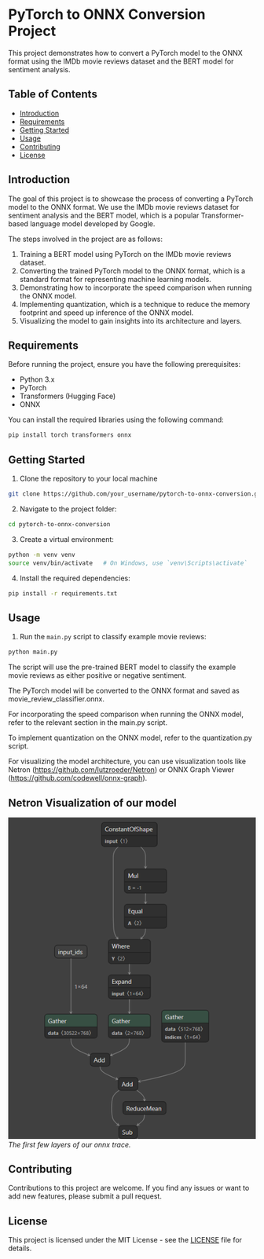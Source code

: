 # PyTorch to ONNX Conversion Project

This project demonstrates how to convert a PyTorch model to the ONNX format using the IMDb movie reviews dataset and the BERT model for sentiment analysis.

## Table of Contents

- [Introduction](#introduction)
- [Requirements](#requirements)
- [Getting Started](#getting-started)
- [Usage](#usage)
- [Contributing](#contributing)
- [License](#license)

## Introduction

The goal of this project is to showcase the process of converting a PyTorch model to the ONNX format. We use the IMDb movie reviews dataset for sentiment analysis and the BERT model, which is a popular Transformer-based language model developed by Google.

The steps involved in the project are as follows:
1. Training a BERT model using PyTorch on the IMDb movie reviews dataset.
2. Converting the trained PyTorch model to the ONNX format, which is a standard format for representing machine learning models.
3. Demonstrating how to incorporate the speed comparison when running the ONNX model.
4. Implementing quantization, which is a technique to reduce the memory footprint and speed up inference of the ONNX model.
5. Visualizing the model to gain insights into its architecture and layers.

## Requirements

Before running the project, ensure you have the following prerequisites:

- Python 3.x
- PyTorch
- Transformers (Hugging Face)
- ONNX

You can install the required libraries using the following command:

```bash
pip install torch transformers onnx
```
## Getting Started

1. Clone the repository to your local machine

```bash
git clone https://github.com/your_username/pytorch-to-onnx-conversion.git
```

2. Navigate to the project folder:

```bash
cd pytorch-to-onnx-conversion
```

3. Create a virtual environment:

```bash
python -m venv venv
source venv/bin/activate   # On Windows, use `venv\Scripts\activate`
```

4. Install the required dependencies:

```bash
pip install -r requirements.txt
```

## Usage 

1. Run the `main.py` script to classify example movie reviews:

```bash
python main.py
```

The script will use the pre-trained BERT model to classify the example movie reviews as either positive or negative sentiment.

The PyTorch model will be converted to the ONNX format and saved as movie_review_classifier.onnx.

For incorporating the speed comparison when running the ONNX model, refer to the relevant section in the main.py script.

To implement quantization on the ONNX model, refer to the quantization.py script.

For visualizing the model architecture, you can use visualization tools like Netron (https://github.com/lutzroeder/Netron) or ONNX Graph Viewer (https://github.com/codewell/onnx-graph).

## Netron Visualization of our model
![Netron Graph](resources/onnx_netron_example.png)
*The first few layers of our onnx trace.*

## Contributing

Contributions to this project are welcome. If you find any issues or want to add new features, please submit a pull request.

## License
This project is licensed under the MIT License - see the [LICENSE](LICENSE) file for details.